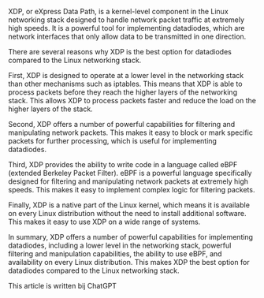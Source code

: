 XDP, or eXpress Data Path, is a kernel-level component in the Linux networking stack designed to handle network packet traffic at extremely high speeds. It is a powerful tool for implementing datadiodes, which are network interfaces that only allow data to be transmitted in one direction.

There are several reasons why XDP is the best option for datadiodes compared to the Linux networking stack.

First, XDP is designed to operate at a lower level in the networking stack than other mechanisms such as iptables. This means that XDP is able to process packets before they reach the higher layers of the networking stack. This allows XDP to process packets faster and reduce the load on the higher layers of the stack.

Second, XDP offers a number of powerful capabilities for filtering and manipulating network packets. This makes it easy to block or mark specific packets for further processing, which is useful for implementing datadiodes.

Third, XDP provides the ability to write code in a language called eBPF (extended Berkeley Packet Filter). eBPF is a powerful language specifically designed for filtering and manipulating network packets at extremely high speeds. This makes it easy to implement complex logic for filtering packets.

Finally, XDP is a native part of the Linux kernel, which means it is available on every Linux distribution without the need to install additional software. This makes it easy to use XDP on a wide range of systems.

In summary, XDP offers a number of powerful capabilities for implementing datadiodes, including a lower level in the networking stack, powerful filtering and manipulation capabilities, the ability to use eBPF, and availability on every Linux distribution. This makes XDP the best option for datadiodes compared to the Linux networking stack.

This article is written bij ChatGPT
